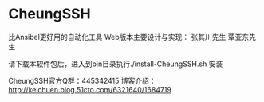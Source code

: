 # CheungSSH
比Ansibel更好用的自动化工具
Web版本主要设计与实现：
     张其川先生
     覃亚东先生
     
请下载本软件包后，进入到bin目录执行./install-CheungSSH.sh  安装

CheungSSH官方Q群：445342415
博客介绍：http://keichuen.blog.51cto.com/6321640/1684719
